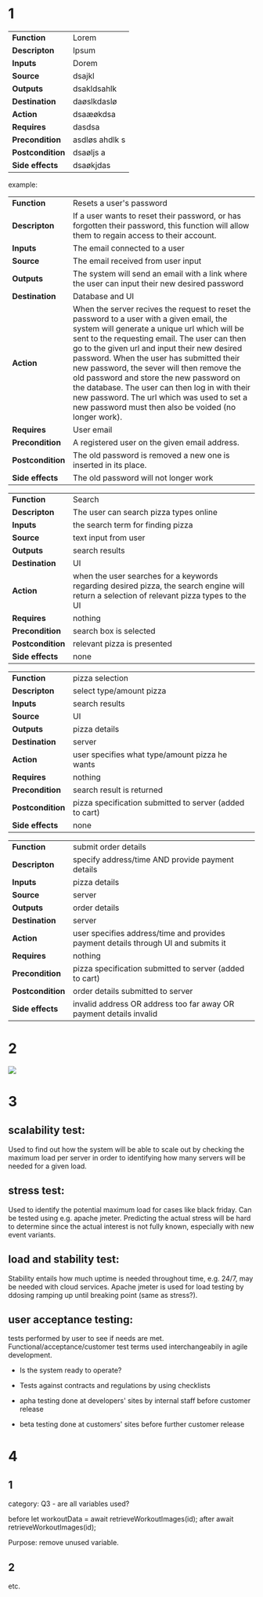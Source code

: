 # 1
|||
|--|--|
| **Function**      | Lorem |
| **Descripton**    | Ipsum|
| **Inputs**        | Dorem|
| **Source**        | dsajkl |
| **Outputs**       | dsakldsahlk |
| **Destination**   | daøslkdaslø|
| **Action**        | dsaæøkdsa |
| **Requires**      | dasdsa|
| **Precondition**  | asdløs ahdlk s|
| **Postcondition** | dsaøljs a|
| **Side effects**  | dsaøkjdas |

example: 

|||
|--|-|
| **Function**      | Resets a user's password|
| **Descripton**    | If a user wants to reset their password, or has forgotten their password, this function will allow them to regain access to their account.|
| **Inputs**        | The email connected to a user|
| **Source**        | The email received from user input|
| **Outputs**       | The system will send an email with a link where the user can input their new desired password|
| **Destination**   | Database and UI|
| **Action**        | When the server recives the request to reset the password to a user with a given email, the system will generate a unique url which will be sent to the requesting email. The user can then go to the given url and input their new desired password. When the user has submitted their new password, the sever will then remove the old password and store the new password on the database. The user can then log in with their new password. The url which was used to set a new password must then also be voided (no longer work). |
| **Requires**      | User email|
| **Precondition**  | A registered user on the given email address.|
| **Postcondition** | The old password is removed a new one is inserted in its place.|
| **Side effects**  | The old password will not longer work|

<!-- function:
search
select type/amount pizza
specify address/time AND provide payment details
verify payment with bank
print receipt
request delivery -->

|||
|--|--|
| **Function**      | Search |
| **Descripton**    | The user can search pizza types online|
| **Inputs**        | the search term for finding pizza |
| **Source**        | text input from user |
| **Outputs**       | search results |
| **Destination**   | UI |
| **Action**        | when the user searches for a keywords regarding desired pizza, the search engine will return a selection of relevant pizza types to the UI |
| **Requires**      | nothing |
| **Precondition**  | search box is selected|
| **Postcondition** | relevant pizza is presented|
| **Side effects**  | none |

|||
|--|--|
| **Function**      | pizza selection |
| **Descripton**    | select type/amount pizza|
| **Inputs**        | search results|
| **Source**        | UI |
| **Outputs**       | pizza details |
| **Destination**   | server|
| **Action**        | user specifies what type/amount pizza he wants |
| **Requires**      | nothing|
| **Precondition**  | search result is returned|
| **Postcondition** | pizza specification submitted to server (added to cart)|
| **Side effects**  | none |

|||
|--|--|
| **Function**      | submit order details |
| **Descripton**    | specify address/time AND provide payment details|
| **Inputs**        | pizza details|
| **Source**        | server |
| **Outputs**       | order details |
| **Destination**   | server|
| **Action**        | user specifies address/time and provides payment details through UI and submits it |
| **Requires**      | nothing|
| **Precondition**  | pizza specification submitted to server (added to cart)|
| **Postcondition** | order details submitted to server|
| **Side effects**  | invalid address OR address too far away OR payment details invalid |



# 2
![](images/2022-05-26-12-46-52.png)

# 3
## scalability test:
Used to find out how the system will be able to scale out by checking the maximum load per server in order to identifying how many servers will be needed for a given load.
<!-- 
- identify how system can scale
- check load per server in order to calculate how many servers will be needed -->

## stress test:
Used to identify the potential maximum load for cases like black friday. Can be tested using e.g. apache jmeter. Predicting the actual stress will be hard to determine since the actual interest is not fully known, especially with new event variants.

<!-- - max load e.g. black friday
- knowing worst case is hard -->


## load and stability test:
Stability entails how much uptime is needed throughout time, e.g. 24/7, may be needed with cloud services. Apache jmeter is used for load testing by ddosing ramping up until breaking point (same as stress?).
<!-- 
- 24/7 stable service e.g. cloud
- apache jmeter is used for load testing by ddosing -->

## user acceptance testing:
tests performed by user to see if needs are met. Functional/acceptance/customer test terms used interchangeabily in agile development.
- Is the system ready to operate? 
- Tests against contracts and regulations by using checklists
- apha testing done at developers' sites by internal staff before customer release
- beta testing done at customers' sites before further customer release


    <!-- - user testing to see if needs are met
    - typical forms of acceptance testing
        - user
            - performed by end user
            - not based on requirements, as that would be requirement testing
        - operational 
            - ready to operate?
        - contract and regulation
            - test against standards using checklists
        - alpha and beta (or field)
            - alpha
                - developers' sites by internal staff before customer release
            - beta
                - field testing at customers' sites before full customer release
    - testing in agile
        - functional/acceptance/customer test terms used interchangeably
        - referring to user stories -->

# 4
## 1
category: Q3 - are all variables used?

before
let workoutData = await retrieveWorkoutImages(id); 
after
await retrieveWorkoutImages(id);

Purpose: remove unused variable.

## 2
etc.
